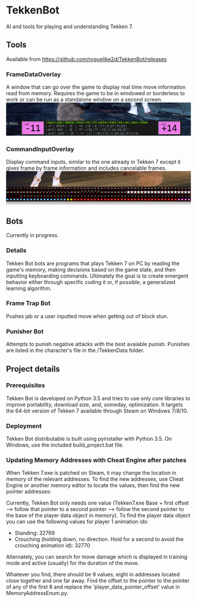 # TekkenBot
AI and tools for playing and understanding Tekken 7.

## Tools
Available from https://github.com/roguelike2d/TekkenBot/releases

### FrameDataOverlay
A window that can go over the game to display real time move information read from memory. Requires the game to be in windowed or borderless to work or can be run as a standalone window on a second screen.
![Robot feet and bear paws 1](Screenshots/frame_data.png?raw=true)

### CommandInputOverlay
Display command inputs, similar to the one already in Tekken 7 except it gives frame by frame information and includes cancelable frames.
![Robot feet and bear paws 2](Screenshots/command_input.png?raw=true)

## Bots
Currently in progress.

### Details
Tekken Bot bots are programs that plays Tekken 7 on PC by reading the game's memory, making decisions based on the game state, and then inputting keyboarding commands. Ultimately the goal is to create emergent behavior either through specific coding it or, if possible, a generalized learning algorithm.


### Frame Trap Bot
Pushes jab or a user inputted move when getting out of block stun.

### Punisher Bot
Attempts to punish negative attacks with the best avaiable punish. Punishes are listed in the character's file in the /TekkenData folder.


## Project details

### Prerequisites
Tekken Bot is developed on Python 3.5 and tries to use only core libraries to improve portability, download size, and, someday, optimization. It targets the 64-bit version of Tekken 7 available through Steam on Windows 7/8/10.

### Deployment
Tekken Bot distributable is built using pyinstaller with Python 3.5. On Windows, use the included build_project.bat file.

### Updating Memory Addresses with Cheat Engine after patches
When Tekken 7.exe is patched on Steam, it may change the location in memory of the relevant addresses. To find the new addresses, use Cheat Engine or another memory editor to locate the values, then find the new pointer addresses:

Currently, Tekken Bot only needs one value (Tekken7.exe Base + first offset  --> follow that pointer to a second pointer --> follow the second pointer to the base of the player data object in memory).
To find the player data object you can use the following values for player 1 animation ids:
 * Standing: 32769
 * Crouching (holding down, no direction. Hold for a second to avoid the crouching animation id): 32770

Alternately, you can search for move damage which is displayed in training mode and active (usually) for the duration of the move.

Whatever you find, there should be 9 values, eight in addresses located close together and one far away. Find the offset to the pointer to the pointer of any of the first 8 and replace the 'player_data_pointer_offset' value in MemoryAddressEnum.py.

